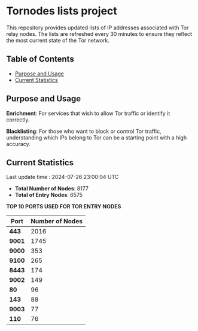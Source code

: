 # Tornodes lists project

This repository provides updated lists of IP addresses associated with Tor relay nodes. The lists are refreshed every 30 minutes to ensure they reflect the most current state of the Tor network.

## Table of Contents

- [Purpose and Usage](#purpose-and-usage)
- [Current Statistics](#current-statistics)


## Purpose and Usage

**Enrichment**: For services that wish to allow Tor traffic or identify it correctly.

**Blacklisting**: For those who want to block or control Tor traffic, understanding which IPs belong to Tor can be a starting point with a high accuracy.

## Current Statistics

Last update time : 2024-07-26 23:00:04 UTC

- **Total Number of Nodes**: 8177
- **Total of Entry Nodes**: 6575

**TOP 10 PORTS USED FOR TOR ENTRY NODES**

| **Port** | **Number of Nodes** |
|------|-----------------|
| **443**   | 2016  |
| **9001**   | 1745  |
| **9000**   | 353  |
| **9100**   | 265  |
| **8443**   | 174  |
| **9002**   | 149  |
| **80**   | 96  |
| **143**   | 88  |
| **9003**   | 77  |
| **110**   | 76  |

